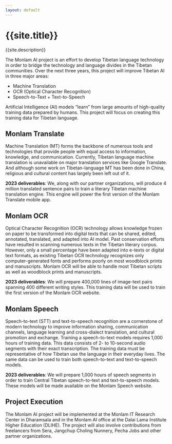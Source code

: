 ```yaml
---
layout: default
---
```

# {{site.title}}
{{site.description}}

The Monlam AI project is an effort to develop Tibetan language technology in order to bridge the technology and language divides in the Tibetan communities. Over the next three years, this project will improve Tibetan AI in three major areas:
- Machine Translation
- OCR (Optical Character Recognition)
- Speech-to-Text + Text-to-Speech

Artificial Intelligence (AI) models “learn” from large amounts of high-quality training data prepared by humans. This project will focus on creating this training data for Tibetan language.
 
## Monlam Translate

Machine Translation (MT) forms the backbone of numerous tools and technologies that provide people with equal access to information, knowledge, and communication. Currently, Tibetan language machine translation is unavailable on major translation services like Google Translate. And although some work on Tibetan-language MT has been done in China, religious and cultural content has largely been left out of it.

**2023 deliverables**: We, along with our partner organizations, will produce 4 million translated sentence pairs to train a literary Tibetan machine translation engine. This engine will power the first version of the Monlam Translate mobile app.
 
## Monlam OCR

Optical Character Recognition (OCR) technology allows knowledge frozen on paper to be transformed into digital texts that can be shared, edited, annotated, translated, and adapted into AI model. Past conservation efforts have resulted in scanning numerous texts in the Tibetan literary corpus. However, only a small percentage have been adapted into e-texts or digital text formats, as existing Tibetan OCR technology recognizes only computer-generated fonts and performs poorly on most woodblock prints and manuscripts. Monlam OCR will be able to handle most Tibetan scripts as well as woodblock prints and manuscripts.

**2023 deliverables**: We will prepare 400,000 lines of image-text pairs spanning 400 different writing styles. This training data will be used to train the first version of the Monlam OCR website.
 
## Monlam Speech

Speech-to-text (STT) and text-to-speech recognition are a cornerstone of modern technology to improve information sharing, communication channels, language learning and cross-dialect translation, and cultural promotion and exchange. Training a speech-to-text models requires 1,000 hours of training data. This data consists of 2- to 10-second audio segments with their exact transcription. The training data must be representative of how Tibetan use the language in their everyday lives. The same data can be used to train both speech-to-text and text-to-speech models.

**2023 deliverables**: We will prepare 1,000 hours of speech segments in order to train Central Tibetan speech-to-text and text-to-speech models. These models will be made available on the Monlam Speech website.

## Project Execution

The Monlam AI project will be implemented at the Monlam IT Research Center in Dharamsala and in the Monlam AI office at the Dalai Lama Institute Higher Education (DLIHE). The project will also involve contributions from freelancers from Sera, Jangchup Choling Nunnery, Pecha Jobs and other partner organizations.
